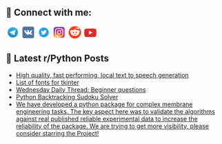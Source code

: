 ## 🔎 Connect with me:
[<img src="https://github.com/bullbesh/bullbesh/blob/main/images/Telegram.png" width="32" height="32" />](https://t.me/bullbesh)
[<img src="https://github.com/bullbesh/bullbesh/blob/main/images/VK.png" width="32" height="32" />](https://vk.com/bullbesh)
[<img src="https://github.com/bullbesh/bullbesh/blob/main/images/Twitter.png" width="32" height="32" />](https://twitter.com/bullbesh1)
[<img src="https://github.com/bullbesh/bullbesh/blob/main/images/Instagram.png" width="32" height="32" />](https://www.instagram.com/bullbesh)
[<img src="https://github.com/bullbesh/bullbesh/blob/main/images/Reddit.png" width="32" height="32" />](https://www.reddit.com/user/bullbesh)
[<img src="https://github.com/bullbesh/bullbesh/blob/main/images/YouTube.png" width="32" height="32" />](https://www.youtube.com/channel/UCtfjRs6uzgq5mfm8S06WTcg)

## 📕 Latest r/Python Posts
<!-- BLOG-POST-LIST:START -->
- [High quality, fast performing, local text to speech generation](https://www.reddit.com/r/Python/comments/z8ek4o/high_quality_fast_performing_local_text_to_speech/)
- [List of fonts for tkinter](https://www.reddit.com/r/Python/comments/z8cvus/list_of_fonts_for_tkinter/)
- [Wednesday Daily Thread: Beginner questions](https://www.reddit.com/r/Python/comments/z8apzq/wednesday_daily_thread_beginner_questions/)
- [Python Backtracking Sudoku Solver](https://www.reddit.com/r/Python/comments/z84ybv/python_backtracking_sudoku_solver/)
- [We have developed a python package for complex membrane engineering tasks. The key aspect here was to validate the algorithms against real published reliable experimental data to increase the reliability of the package. We are trying to get more visibility, please consider starring the Project!](https://www.reddit.com/r/Python/comments/z84g65/we_have_developed_a_python_package_for_complex/)
<!-- BLOG-POST-LIST:END -->

